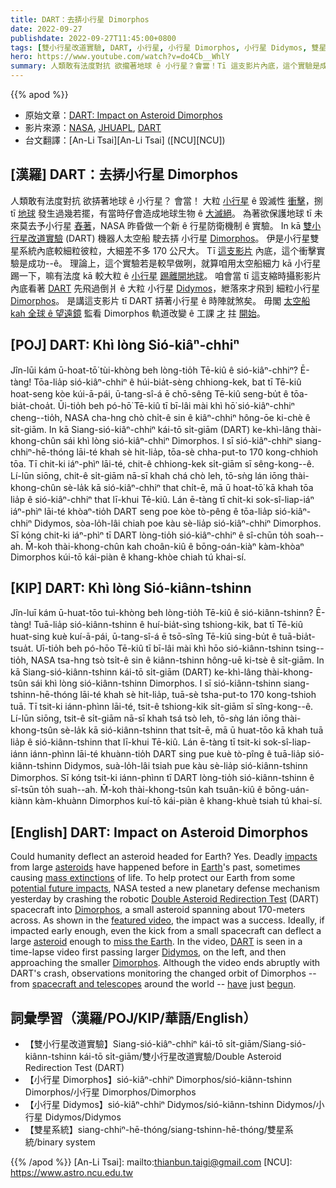 ```yaml
---
title: DART：去挵小行星 Dimorphos
date: 2022-09-27
publishdate: 2022-09-27T11:45:00+0800
tags: [雙小行星改道實驗, DART, 小行星, 小行星 Dimorphos, 小行星 Didymos, 雙星系統]
hero: https://www.youtube.com/watch?v=do4Cb__WhlY
summary: 人類敢有法度對抗 欲攏著地球 ê 小行星？會當！Tī 這支影片內底，這个實驗是成功--ê。
---
```


{{% apod %}}

- 原始文章：[DART: Impact on Asteroid Dimorphos](https://apod.nasa.gov/apod/ap220927.html)
- 影片來源：[NASA](https://www.nasa.gov/), [JHUAPL](https://www.jhuapl.edu/), [DART](https://dart.jhuapl.edu/)
- 台文翻譯：[An-Li Tsai][An-Li Tsai] ([NCU][NCU])

## [漢羅] DART：去挵小行星 Dimorphos
人類敢有法度對抗 欲挵著地球 ê 小行星？
會當！
大粒 [小行星][asteroids] ê 毀滅性 [衝擊][impacts]，捌 tī [地球][Earth] 發生過幾若擺，有當時仔會造成地球生物 ê [大滅絕][mass extinctions]。
為著欲保護地球 tī 未來莫去予小行星 [舂著][potential future impacts]，NASA 昨昏做一个新 ê 行星防衛機制 ê 實驗。
In kā [雙小行星改道實驗][Double Asteroid Redirection Test] (DART) 機器人太空船 駛去挵 小行星 [Dimorphos][Dimorphos 1]。
伊是小行星雙星系統內底較細粒彼粒，大細差不多 170 公尺大。
Tī [這支影片][featured video] 內底，這个衝擊實驗是成功--ê。
理論上，這个實驗若是較早做咧，就算咱用太空船細力 kā 小行星踢一下，嘛有法度 kā 較大粒 ê [小行星][asteroid t] [踢離開地球][miss the Earth t]。
咱會當 tī 這支縮時攝影影片內底看著 [DART][DART] 先飛過倒爿 ê 大粒 小行星 [Didymos][Didymos]，紲落來才飛到 細粒小行星 [Dimorphos][Dimorphos 2]。
是講這支影片 tī DART 挵著小行星 ê 時陣就煞矣。
毋閣 [太空船 kah 全球 ê 望遠鏡][spacecraft and telescopes] 監看 Dimorphos 軌道改變 ê 工課 [才][have] 拄 [開始][begun]。

## [POJ] DART: Khì lòng Sió-kiâⁿ-chhiⁿ
Jîn-lūi kám ū-hoat-tō͘ tùi-khòng beh lòng-tio̍h Tē-kiû ê sió-kiâⁿ-chhiⁿ?
Ē-tàng!
Tōa-lia̍p sió-kiâⁿ-chhiⁿ ê húi-bia̍t-sèng chhiong-kek, bat tī Tē-kiû hoat-seng kòe kúi-ā-pái, ū-tang-sî-á ē chō-sêng Tē-kiû seng-bu̍t ê tōa-bia̍t-choa̍t.
Ūi-tio̍h beh pó-hō͘ Tē-kiû tī bī-lâi mài khì hō͘ sió-kiâⁿ-chhiⁿ cheng--tio̍h, NASA cha-hng chò chi̍t-ê sin ê kiâⁿ-chhiⁿ hông-ōe ki-chè ê si̍t-giām.
In kā Siang-sió-kiâⁿ-chhiⁿ kái-tō si̍t-giām (DART) ke-khì-lâng thài-khong-chûn sái khì lòng sió-kiâⁿ-chhiⁿ Dimorphos.
I sī sió-kiâⁿ-chhiⁿ siang-chhiⁿ-hē-thóng lāi-té khah sè hit-lia̍p, tōa-sè chha-put-to 170 kong-chhioh tōa.
Tī chit-ki iáⁿ-phìⁿ lāi-té, chit-ê chhiong-kek si̍t-giām sī sêng-kong--ê.
Lí-lūn siōng, chit-ê si̍t-giām nā-sī khah chá chò leh, tō-sǹg lán iōng thài-khong-chûn sè-la̍k kā sió-kiâⁿ-chhiⁿ that chi̍t-ē, mā ū hoat-tō͘ kā khah tōa lia̍p ê sió-kiâⁿ-chhiⁿ that
lī-khui Tē-kiû.
Lán ē-tàng tī chit-ki sok-sî-liap-iáⁿ iáⁿ-phìⁿ lāi-té khòaⁿ-tio̍h DART seng poe kòe tò-pêng ê tōa-lia̍p sió-kiâⁿ-chhiⁿ Didymos, sòa-lo̍h-lâi chiah poe kàu sè-lia̍p sió-kiâⁿ-chhiⁿ Dimorphos.
Sī kóng chit-ki iáⁿ-phìⁿ tī DART lòng-tio̍h sió-kiâⁿ-chhiⁿ ê sî-chūn to̍h soah--ah.
M̄-koh thài-khong-chûn kah choân-kiû ê bōng-oán-kiàⁿ kàm-khòaⁿ Dimorphos kúi-tō kái-piàn ê khang-khòe chiah tú khai-sí.

## [KIP] DART: Khì lòng Sió-kiânn-tshinn
Jîn-luī kám ū-huat-tōo tuì-khòng beh lòng-tio̍h Tē-kiû ê sió-kiânn-tshinn?
Ē-tàng!
Tuā-lia̍p sió-kiânn-tshinn ê huí-bia̍t-sìng tshiong-kik, bat tī Tē-kiû huat-sing kuè kuí-ā-pái, ū-tang-sî-á ē tsō-sîng Tē-kiû sing-bu̍t ê tuā-bia̍t-tsua̍t.
Uī-tio̍h beh pó-hōo Tē-kiû tī bī-lâi mài khì hōo sió-kiânn-tshinn tsing--tio̍h, NASA tsa-hng tsò tsi̍t-ê sin ê kiânn-tshinn hông-uē ki-tsè ê si̍t-giām.
In kā Siang-sió-kiânn-tshinn kái-tō si̍t-giām (DART) ke-khì-lâng thài-khong-tsûn sái khì lòng sió-kiânn-tshinn Dimorphos.
I sī sió-kiânn-tshinn siang-tshinn-hē-thóng lāi-té khah sè hit-lia̍p, tuā-sè tsha-put-to 170 kong-tshioh tuā.
Tī tsit-ki iánn-phìnn lāi-té, tsit-ê tshiong-kik si̍t-giām sī sîng-kong--ê.
Lí-lūn siōng, tsit-ê si̍t-giām nā-sī khah tsá tsò leh, tō-sǹg lán iōng thài-khong-tsûn sè-la̍k kā sió-kiânn-tshinn that tsi̍t-ē, mā ū huat-tōo kā khah tuā lia̍p ê sió-kiânn-tshinn that
lī-khui Tē-kiû.
Lán ē-tàng tī tsit-ki sok-sî-liap-iánn iánn-phìnn lāi-té khuànn-tio̍h DART sing pue kuè tò-pîng ê tuā-lia̍p sió-kiânn-tshinn Didymos, suà-lo̍h-lâi tsiah pue kàu sè-lia̍p sió-kiânn-tshinn Dimorphos.
Sī kóng tsit-ki iánn-phìnn tī DART lòng-tio̍h sió-kiânn-tshinn ê sî-tsūn to̍h suah--ah.
M̄-koh thài-khong-tsûn kah tsuân-kiû ê bōng-uán-kiànn kàm-khuànn Dimorphos kuí-tō kái-piàn ê khang-khuè tsiah tú khai-sí.

## [English] DART: Impact on Asteroid Dimorphos
Could humanity deflect an asteroid headed for Earth?
Yes.
Deadly [impacts][impacts] from large [asteroids][asteroids] have happened before in [Earth][Earth]'s past, sometimes causing [mass extinctions][mass extinctions] of life.
To help protect our Earth from some [potential future impacts][potential future impacts], NASA tested a new planetary defense mechanism yesterday by crashing the robotic [Double Asteroid Redirection Test][Double Asteroid Redirection Test] (DART) spacecraft into [Dimorphos][Dimorphos 1], a small asteroid spanning about 170-meters across.
As shown in the [featured video][featured video], the impact was a success.
Ideally, if impacted early enough, even the kick from a small spacecraft can deflect a large [asteroid][asteroid e] enough to [miss the Earth][miss the Earth e].
In the video, [DART][DART] is seen in a time-lapse video first passing larger [Didymos][Didymos], on the left, and then approaching the smaller [Dimorphos][Dimorphos 2].
Although the video ends abruptly with DART's crash, observations monitoring the changed orbit of Dimorphos -- from [spacecraft and telescopes][spacecraft and telescopes] around the world -- [have][have] just [begun][begun].

## 詞彙學習（漢羅/POJ/KIP/華語/English）
- 【雙小行星改道實驗】Siang-sió-kiâⁿ-chhiⁿ kái-tō si̍t-giām/Siang-sió-kiânn-tshinn kái-tō si̍t-giām/雙小行星改道實驗/Double Asteroid Redirection Test (DART)
- 【小行星 Dimorphos】sió-kiâⁿ-chhiⁿ Dimorphos/sió-kiânn-tshinn Dimorphos/小行星 Dimorphos/Dimorphos
- 【小行星 Didymos】sió-kiâⁿ-chhiⁿ Didymos/sió-kiânn-tshinn Didymos/小行星 Didymos/Didymos
- 【雙星系統】siang-chhiⁿ-hē-thóng/siang-tshinn-hē-thóng/雙星系統/binary system


{{% /apod %}}
[An-Li Tsai]: mailto:thianbun.taigi@gmail.com
[NCU]: https://www.astro.ncu.edu.tw

[copyright]: https://apod.nasa.gov/apod/fap/lib/about_apod.html#srapply

[impacts]:https://www.planetary.org/notable-asteroid-impacts-in-earths-history
[asteroids]:https://solarsystem.nasa.gov/asteroids-comets-and-meteors/asteroids/in-depth/
[Earth]:https://solarsystem.nasa.gov/planets/earth/overview/
[mass extinctions]:https://astrobiology.nasa.gov/news/timeline-of-a-mass-extinction/
[potential future impacts]:https://cneos.jpl.nasa.gov/about/basics.html
[Double Asteroid Redirection Test]:https://www.nasa.gov/planetarydefense/dart/dart-news
[Dimorphos 1]:https://solarsystem.nasa.gov/asteroids-comets-and-meteors/asteroids/didymos/in-depth/
[featured video]:https://youtu.be/4RA8Tfa6Sck
[asteroid e]:https://apod.nasa.gov/apod/ap210829.html
[asteroid t]:https://apod.tw/daily/20210829/
[miss the Earth e]:https://apod.nasa.gov/apod/ap220809.html
[miss the Earth t]:https://apod.tw/daily/20220809/
[DART]:https://en.wikipedia.org/wiki/Double_Asteroid_Redirection_Test
[Didymos]:https://en.wikipedia.org/wiki/65803_Didymos
[Dimorphos 2]:https://en.wikipedia.org/wiki/Dimorphos
[spacecraft and telescopes]:https://universemagazine.com/en/space-telescopes-will-watch-as-dart-hits-the-target/
[have]:https://youtu.be/fsZo1cxMqck
[begun]:https://lowell.edu/press-release-lowell-discovery-telescope-plays-key-role-in-dart-planetary-defense-test-mission/

